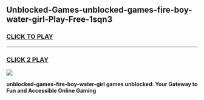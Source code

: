 
## Unblocked-Games-unblocked-games-fire-boy-water-girl-Play-Free-1sqn3
<h3>
<a href="https://premium76.site?title=unblocked-games-fire-boy-water-girl&ref=10A">CLICK TO PLAY</a></h3>
<hr>

<h3>
<a href="https://premium76.site?title=unblocked-games-fire-boy-water-girl&ref=10A">CLICK 2 PLAY</a>
  
</h3>

<a href="https://premium76.site?title=unblocked-games-fire-boy-water-girl&ref=10A"><img src="https://clearcache.store/games.png"></a>


**unblocked-games-fire-boy-water-girl games unblocked: Your Gateway to Fun and Accessible Online Gaming**
